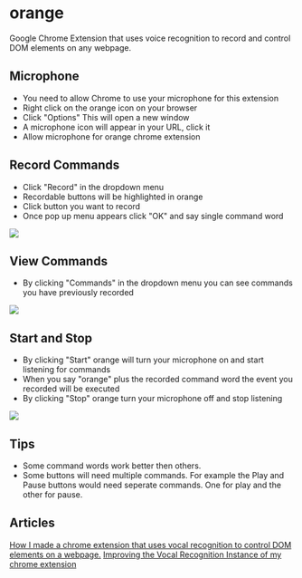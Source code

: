 # orange
Google Chrome Extension that uses voice recognition to record and control DOM elements on any webpage. 

## Microphone
- You need to allow Chrome to use your microphone for this extension
- Right click on the orange icon on your browser
- Click "Options" This will open a new window
- A microphone icon will appear in your URL, click it
- Allow microphone for orange chrome extension

## Record Commands
- Click "Record" in the dropdown menu
- Recordable buttons will be highlighted in orange
- Click button you want to record
- Once pop up menu appears click "OK" and say single command word

![](https://s7.gifyu.com/images/orange-record.gif)

## View Commands
- By clicking "Commands" in the dropdown menu you can see commands you have previously recorded

![](https://s7.gifyu.com/images/orange-commands.gif)

## Start and Stop
- By clicking "Start" orange will turn your microphone on and start listening for commands
- When you say "orange" plus the recorded command word the event you recorded will be executed
- By clicking "Stop" orange turn your microphone off and stop listening

![](https://s7.gifyu.com/images/orange-start-and-stop9412c2ef4944db04.gif)

## Tips
- Some command words work better then others.
- Some buttons will need multiple commands. For example the Play and Pause buttons would need seperate commands. One for play and the other for pause.

## Articles
[How I made a chrome extension that uses vocal recognition to control DOM elements on a webpage.](https://medium.com/dev-genius/how-i-made-a-chrome-extension-that-uses-vocal-recognition-to-control-dom-elements-on-a-webpage-a3a5cb19a584)
[Improving the Vocal Recognition Instance of my chrome extension](https://medium.com/dev-genius/improving-the-vocal-recognition-instance-of-my-chrome-extension-73a36d470542)
